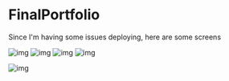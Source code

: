 # FinalPortfolio
Since I'm having some issues deploying, here are some screens

![img](https://i.ibb.co/DQrkHSy/home.png
)
![img](https://i.ibb.co/tB9rCmv/menuoverlay.png
)
![img](https://i.ibb.co/VWq9jgj/aboutme.png
)
![img](https://i.ibb.co/1nHf8YZ/portfolio.png)

![img](https://i.ibb.co/bKyhKRW/contact.png
)


